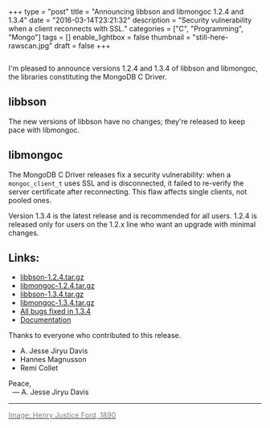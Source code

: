 +++
type = "post"
title = "Announcing libbson and libmongoc 1.2.4 and 1.3.4"
date = "2016-03-14T23:21:32"
description = "Security vulnerability when a client reconnects with SSL."
categories = ["C", "Programming", "Mongo"]
tags = []
enable_lightbox = false
thumbnail = "still-here-rawscan.jpg"
draft = false
+++

<p><img alt="" src="still-here-rawscan.jpg" /></p>
<p>I'm pleased to announce versions 1.2.4 and 1.3.4 of libbson and libmongoc, the libraries
constituting the MongoDB C Driver.</p>
<h2 id="libbson">libbson</h2>
<p>The new versions of libbson have no changes; they're released to keep pace with libmongoc.</p>
<h2 id="libmongoc">libmongoc</h2>
<p>The MongoDB C Driver releases fix a security vulnerability: when a <code>mongoc_client_t</code> uses SSL and is disconnected, it failed to re-verify the server certificate after reconnecting. This flaw affects single clients, not pooled ones.</p>
<p>Version 1.3.4 is the latest release and is recommended for all users. 1.2.4 is released only for users on the 1.2.x line who want an upgrade with minimal changes.</p>
<h2 id="links">Links:</h2>
<ul>
<li><a href="https://github.com/mongodb/libbson/releases/download/1.2.4/libbson-1.2.4.tar.gz">libbson-1.2.4.tar.gz</a></li>
<li><a href="https://github.com/mongodb/mongo-c-driver/releases/download/1.2.4/mongo-c-driver-1.2.4.tar.gz">libmongoc-1.2.4.tar.gz</a></li>
<li><a href="https://github.com/mongodb/libbson/releases/download/1.3.4/libbson-1.3.4.tar.gz">libbson-1.3.4.tar.gz</a></li>
<li><a href="https://github.com/mongodb/mongo-c-driver/releases/download/1.3.4/mongo-c-driver-1.3.4.tar.gz">libmongoc-1.3.4.tar.gz</a></li>
<li><a href="https://jira.mongodb.org/issues/?jql=project%20%3D%20CDRIVER%20AND%20fixVersion%20%3D%201.3.4%20ORDER%20BY%20due%20ASC%2C%20priority%20DESC%2C%20created%20ASC">All bugs fixed in 1.3.4</a></li>
<li><a href="https://api.mongodb.org/c/">Documentation</a></li>
</ul>
<p>Thanks to everyone who contributed to this release.</p>
<ul><li>A. Jesse Jiryu Davis<li>Hannes Magnusson<li>Remi Collet</ul>

<p>Peace,<br />
&nbsp;&nbsp;&mdash; A. Jesse Jiryu Davis</p>
<hr />
<p><a href="http://www.oldbookillustrations.com/illustrations/still-here/"><span style="color: gray">Image: Henry Justice Ford, 1890</span></a></p>
    